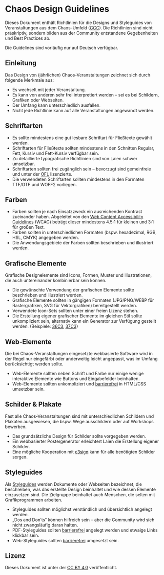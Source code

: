 # Chaos Design Guidelines

Dieses Dokument enthält Richtlinien für die Designs und Styleguides von Veranstaltungen aus dem Chaos-Umfeld ([CCC](https://www.ccc.de)). Die Richtlinien sind nicht präskriptiv, sondern bilden aus der Community entstandene Gegebenheiten und Best Practices ab.

Die Guidelines sind vorläufig nur auf Deutsch verfügbar.

## Einleitung

Das Design von (jährlichen) Chaos-Veranstaltungen zeichnet sich durch folgende Merkmale aus:

* Es wechselt mit jeder Veranstaltung.
* Es kann von anderen sehr frei interpretiert werden – sei es bei Schildern, Grafiken oder Webseiten.
* Der Umfang kann unterschiedlich ausfallen.
* Nicht jede Richtlinie kann auf alle Veranstaltungen angewandt werden.

## Schriftarten

* Es sollte mindestens eine gut lesbare Schriftart für Fließtexte gewählt werden.
* Schriftarten für Fließtexte sollten mindestens in den Schnitten Regular, Fett, Kursiv und Fett-Kursiv verfügbar sein.
* Zu detaillierte typografische Richtlinien sind von Laien schwer umsetzbar.
* Schriftarten sollten frei zugänglich sein – bevorzugt sind gemeinfreie und unter der [OFL](scripts.sil.org/ofl) lizenzierte.
* Die verwendeten Schriftarten sollten mindestens in den Formaten TTF/OTF und WOFF2 vorliegen.

## Farben

* Farben sollten je nach Einsatzzweck ein ausreichenden Kontrast zueinander haben. Abgeleitet von den [Web Content Accessibility Guidelines](https://www.w3.org/WAI/WCAG21/Understanding/contrast-minimum.html) (WCAG) beträgt dieser mindestens 4.5:1 für kleinen und 3:1 für großen Text.
* Farben sollten in unterschiedlichen Formaten (bspw. hexadezimal, RGB, HSL, CMYK) angegeben werden.
* Die Anwendungsgebiete der Farben sollten beschrieben und illustriert werden.

## Grafische Elemente

Grafische Designelemente sind Icons, Formen, Muster und Illustrationen, die auch untereinander kombinierbar sein können.

* Die gewünschte Verwendung der grafischen Elemente sollte beschrieben und illustriert werden.
* Grafische Elemente sollten in gängigen Formaten (JPG/PNG/WEBP für Rastergrafiken, SVG für Vektorgrafiken) bereitgestellt werden.
* Verwendete Icon-Sets sollten unter einer freien Lizenz stehen.
* Die Erstellung eigener grafischer Elemente im gleichen Stil sollte unkompliziert sein, alternativ kann ein Generator zur Verfügung gestellt werden. (Beispiele: [36C3](https://36c3.bleeptrack.de), [37C3](https://eulervoid.com/dither/))

## Web-Elemente

Die bei Chaos-Veranstaltungen eingesetzte webbasierte Software wird in der Regel nur eingefärbt oder anderweitig leicht angepasst, was im Umfang berücksichtigt werden sollte.

* Web-Elemente sollten neben Schrift und Farbe nur einige wenige interaktive Elemente wie Buttons und Eingabefelder beinhalten.
* Web-Elemente sollten unkompliziert und [barrierefrei](https://www.aktion-mensch.de/inklusion/barrierefreiheit/barrierefreie-website) in HTML/CSS umsetzbar sein.

## Schilder & Plakate

Fast alle Chaos-Veranstaltungen sind mit unterschiedlichen Schildern und Plakaten ausgewiesen, die bspw. Wege ausschildern oder auf Workshops bewerben.

* Das grundsätzliche Design für Schilder sollte vorgegeben werden.
* Ein webbasierter Postergenerator erleichtert Laien die Erstellung eigener Schilder.
* Eine mögliche Kooperation mit [c3sign](https://c3sign.de) kann für alle benötigten Schilder sorgen.

## Styleguides

Als [Styleguides](https://de.wikipedia.org/wiki/Styleguide) werden Dokumente oder Webseiten bezeichnet, die beschreiben, was das erstellte Design beinhaltet und wie dessen Elemente einzusetzen sind. Die Zielgruppe beinhaltet auch Menschen, die selten mit Grafikprogrammen arbeiten.

* Styleguides sollten möglichst verständlich und übersichtlich angelegt werden.
* „Dos and Don'ts“ können hilfreich sein – aber die Community wird sich nicht zwangsläufig daran halten.
* PDF-Styleguides sollten [barrierefrei](https://www.bundesfachstelle-barrierefreiheit.de/DE/Fachwissen/Informationstechnik/Barrierefreie-PDF/barrierefreie-pdf_node.html) angelegt werden und etwaige Links klickbar sein.
* Web-Styleguides sollten [barrierefrei](https://www.aktion-mensch.de/inklusion/barrierefreiheit/barrierefreie-website) umgesetzt sein.

## Lizenz

Dieses Dokument ist unter der [CC BY 4.0](https://creativecommons.org/licenses/by/4.0/) veröffentlicht.
